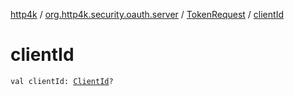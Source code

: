 [http4k](../../index.md) / [org.http4k.security.oauth.server](../index.md) / [TokenRequest](index.md) / [clientId](./client-id.md)

# clientId

`val clientId: `[`ClientId`](../-client-id/index.md)`?`